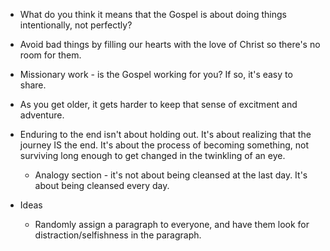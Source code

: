 * What do you think it means that the Gospel is about doing things
  intentionally, not perfectly?
* Avoid bad things by filling our hearts with the love of Christ so there's no
  room for them.
* Missionary work - is the Gospel working for you? If so, it's easy to share.
* As you get older, it gets harder to keep that sense of excitment and
  adventure.
* Enduring to the end isn't about holding out. It's about realizing that the
  journey IS the end. It's about the process of becoming something, not
  surviving long enough to get changed in the twinkling of an eye.
  * Analogy section - it's not about being cleansed at the last day. It's about
    being cleansed every day.


* Ideas
  * Randomly assign a paragraph to everyone, and have them look for
    distraction/selfishness in the paragraph.
